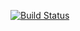 [![Build Status](https://travis-ci.org/shcai/gittest.svg?branch=master)](https://travis-ci.org/shcai/gittest)
